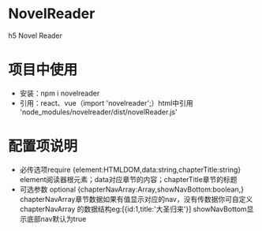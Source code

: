 # NovelReader
h5 Novel Reader
# 项目中使用
- 安装：npm i novelreader 
- 引用：react、vue（import 'novelreader';）html中引用 'node_modules/novelreader/dist/novelReader.js'
# 配置项说明
- 必传选项require
{element:HTMLDOM,data:string,chapterTitle:string}
 element阅读器根元素；data对应章节的内容；chapterTitle章节的标题
- 可选参数 optional
 {chapterNavArray:Array,showNavBottom:boolean,}
 chapterNavArray章节数据如果有值显示对应的nav，没有传数据你可自定义
 chapterNavArray 的数据结构eg:[{id:1,title:'大圣归来'}]
 showNavBottom显示底部nav默认为true

 